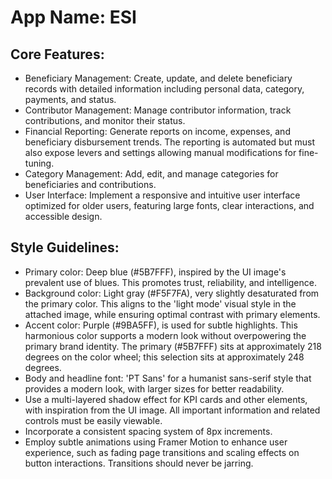 # **App Name**: ESI

## Core Features:

- Beneficiary Management: Create, update, and delete beneficiary records with detailed information including personal data, category, payments, and status.
- Contributor Management: Manage contributor information, track contributions, and monitor their status.
- Financial Reporting: Generate reports on income, expenses, and beneficiary disbursement trends. The reporting is automated but must also expose levers and settings allowing manual modifications for fine-tuning.
- Category Management: Add, edit, and manage categories for beneficiaries and contributions.
- User Interface: Implement a responsive and intuitive user interface optimized for older users, featuring large fonts, clear interactions, and accessible design.

## Style Guidelines:

- Primary color: Deep blue (#5B7FFF), inspired by the UI image's prevalent use of blues. This promotes trust, reliability, and intelligence.
- Background color: Light gray (#F5F7FA), very slightly desaturated from the primary color. This aligns to the 'light mode' visual style in the attached image, while ensuring optimal contrast with primary elements.
- Accent color: Purple (#9BA5FF), is used for subtle highlights. This harmonious color supports a modern look without overpowering the primary brand identity. The primary (#5B7FFF) sits at approximately 218 degrees on the color wheel; this selection sits at approximately 248 degrees.
- Body and headline font: 'PT Sans' for a humanist sans-serif style that provides a modern look, with larger sizes for better readability.
- Use a multi-layered shadow effect for KPI cards and other elements, with inspiration from the UI image. All important information and related controls must be easily viewable.
- Incorporate a consistent spacing system of 8px increments.
- Employ subtle animations using Framer Motion to enhance user experience, such as fading page transitions and scaling effects on button interactions. Transitions should never be jarring.
